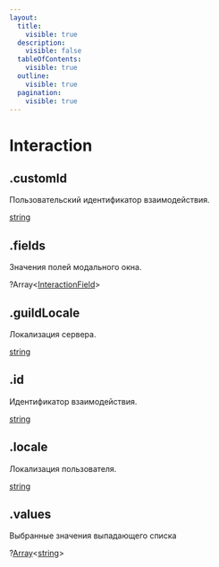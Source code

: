 ```yaml
---
layout:
  title:
    visible: true
  description:
    visible: false
  tableOfContents:
    visible: true
  outline:
    visible: true
  pagination:
    visible: true
---
```


# Interaction

## .customId

Пользовательский идентификатор взаимодействия.

[string](https://developer.mozilla.org/ru/docs/Web/JavaScript/Reference/Global\_Objects/String)

## .fields

Значения полей модального окна.

?Array<[InteractionField](interactionfield.md)>

## .guildLocale

Локализация сервера.

[string](https://developer.mozilla.org/ru/docs/Web/JavaScript/Reference/Global\_Objects/String)

## .id

Идентификатор взаимодействия.

[string](https://developer.mozilla.org/ru/docs/Web/JavaScript/Reference/Global\_Objects/String)

## .locale

Локализация пользователя.

[string](https://developer.mozilla.org/ru/docs/Web/JavaScript/Reference/Global\_Objects/String)

## .values

Выбранные значения выпадающего списка

?[Array](https://developer.mozilla.org/ru/docs/Web/JavaScript/Reference/Global\_Objects/Array)<[string](https://developer.mozilla.org/ru/docs/Web/JavaScript/Reference/Global\_Objects/String)>

